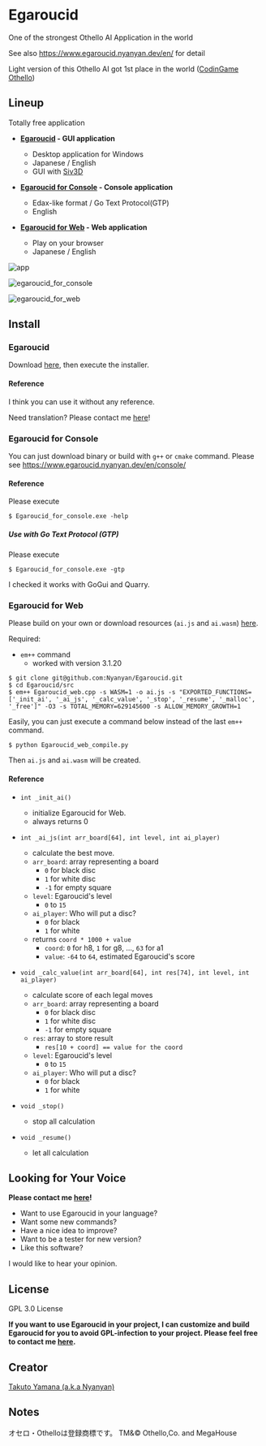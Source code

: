 # Egaroucid

One of the strongest Othello AI Application in the world

See also https://www.egaroucid.nyanyan.dev/en/ for detail



Light version of this Othello AI got 1st place in the world ([CodinGame Othello](https://www.codingame.com/multiplayer/bot-programming/othello-1/leaderboard))



## Lineup

Totally free application

* **[Egaroucid](https://www.egaroucid.nyanyan.dev/en/) - GUI application**
  
  * Desktop application for Windows
  * Japanese / English
  * GUI with [Siv3D](https://github.com/Siv3D)
  
* **[Egaroucid for Console](https://www.egaroucid.nyanyan.dev/en/console) - Console application**
  
  * Edax-like format / Go Text Protocol(GTP)
  * English
  
* **[Egaroucid for Web](https://www.egaroucid.nyanyan.dev/en/web/) - Web application**
  
  * Play on your browser
  * Japanese / English
  
  

![app](img/app.png)

![egaroucid_for_console](img/egaroucid_for_console.png)

![egaroucid_for_web](img/egaroucid_for_web.png)



## Install

### Egaroucid

Download [here](https://www.egaroucid.nyanyan.dev/en/download/), then execute the installer.

#### Reference

I think you can use it without any reference.

Need translation? Please contact me [here](https://docs.google.com/forms/d/e/1FAIpQLSd6ML1T1fc707luPEefBXuImMnlM9cQP8j-YHKiSyFoS-8rmQ/viewform)!





### Egaroucid for Console

You can just download binary or build with ```g++``` or ```cmake``` command. Please see https://www.egaroucid.nyanyan.dev/en/console/

#### Reference

Please execute

```
$ Egaroucid_for_console.exe -help
```

##### Use with Go Text Protocol (GTP)

Please execute

```
$ Egaroucid_for_console.exe -gtp
```

I checked it works with GoGui and Quarry.



### Egaroucid for Web

Please build on your own or download resources (```ai.js``` and ```ai.wasm```) [here](https://github.com/Nyanyan/Egaroucid/tree/main/docs/en/web).

Required:

* ```em++``` command
  * worked with version 3.1.20

```
$ git clone git@github.com:Nyanyan/Egaroucid.git
$ cd Egaroucid/src
$ em++ Egaroucid_web.cpp -s WASM=1 -o ai.js -s "EXPORTED_FUNCTIONS=['_init_ai', '_ai_js', '_calc_value', '_stop', '_resume', '_malloc', '_free']" -O3 -s TOTAL_MEMORY=629145600 -s ALLOW_MEMORY_GROWTH=1
```

Easily, you can just execute a command below instead of the last ```em++``` command.

```
$ python Egaroucid_web_compile.py
```

Then ```ai.js``` and ```ai.wasm``` will be created.

#### Reference

* ```int _init_ai()```
  * initialize Egaroucid for Web.
  * always returns 0

* ```int _ai_js(int arr_board[64], int level, int ai_player)```
  * calculate the best move. 
  * ```arr_board```: array representing a board
    * ```0``` for black disc
    * ```1``` for white disc
    * ```-1``` for empty square
  * ```level```: Egaroucid's level
    * ```0``` to ```15```
  * ```ai_player```: Who will put a disc?
    * ```0``` for black
    * ```1``` for white
  * returns ```coord * 1000 + value```
    * ```coord```: ```0``` for h8, ```1``` for g8, ..., ```63``` for a1
    * ```value```: ```-64``` to ```64```, estimated Egaroucid's score
* ```void _calc_value(int arr_board[64], int res[74], int level, int ai_player)```
  * calculate score of each legal moves
  * ```arr_board```: array representing a board
    * ```0``` for black disc
    * ```1``` for white disc
    * ```-1``` for empty square
  * ```res```: array to store result
    * ```res[10 + coord] == value for the coord```
  * ```level```: Egaroucid's level
    * ```0``` to ```15```
  * ```ai_player```: Who will put a disc?
    * ```0``` for black
    * ```1``` for white
* ```void _stop()```
  * stop all calculation
* ```void _resume()```
  * let all calculation



## Looking for Your Voice

**Please contact me [here](https://docs.google.com/forms/d/e/1FAIpQLSd6ML1T1fc707luPEefBXuImMnlM9cQP8j-YHKiSyFoS-8rmQ/viewform)!**

* Want to use Egaroucid in your language?
* Want some new commands?
* Have a nice idea to improve?
* Want to be a tester for new version?
* Like this software?

I would like to hear your opinion.



## License

GPL 3.0 License

**If you want to use Egaroucid in your project, I can customize and build Egaroucid for you to avoid GPL-infection to your project. Please feel free to contact me [here](https://docs.google.com/forms/d/e/1FAIpQLSd6ML1T1fc707luPEefBXuImMnlM9cQP8j-YHKiSyFoS-8rmQ/viewform).**



## Creator

[Takuto Yamana (a.k.a Nyanyan)](https://nyanyan.dev/en/)



## Notes

オセロ・Othelloは登録商標です。 TM&© Othello,Co. and MegaHouse
